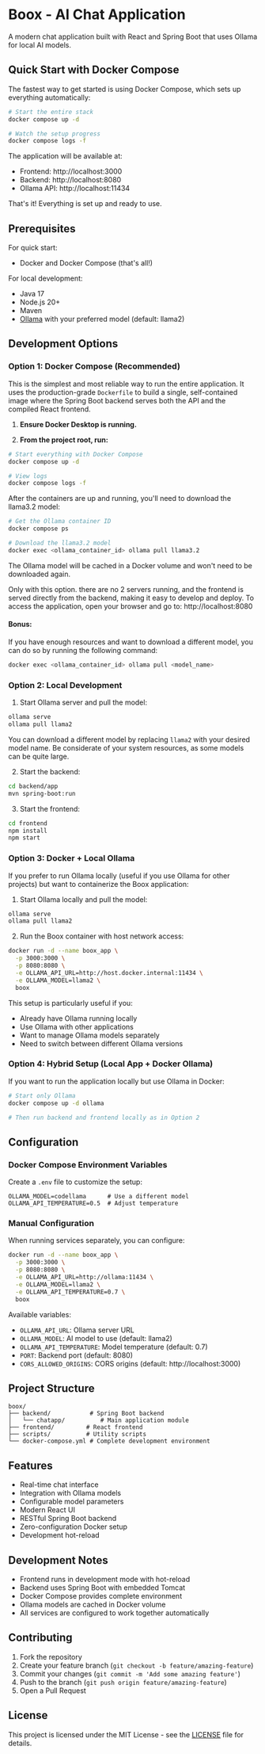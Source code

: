# Boox - AI Chat Application

A modern chat application built with React and Spring Boot that uses Ollama for local AI models.

## Quick Start with Docker Compose

The fastest way to get started is using Docker Compose, which sets up everything automatically:

```bash
# Start the entire stack
docker compose up -d

# Watch the setup progress
docker compose logs -f
```

The application will be available at:
- Frontend: http://localhost:3000
- Backend: http://localhost:8080
- Ollama API: http://localhost:11434

That's it! Everything is set up and ready to use.

## Prerequisites

For quick start:
- Docker and Docker Compose (that's all!)

For local development:
- Java 17
- Node.js 20+
- Maven
- [Ollama](https://ollama.ai/) with your preferred model (default: llama2)

## Development Options

### Option 1: Docker Compose (Recommended)

This is the simplest and most reliable way to run the entire application. It uses the production-grade `Dockerfile` to build a single, self-contained image where the Spring Boot backend serves both the API and the compiled React frontend.

1.  **Ensure Docker Desktop is running.**

2.  **From the project root, run:**

```bash
# Start everything with Docker Compose
docker compose up -d

# View logs
docker compose logs -f
```

After the containers are up and running, you'll need to download the llama3.2 model:

```bash
# Get the Ollama container ID
docker compose ps

# Download the llama3.2 model
docker exec <ollama_container_id> ollama pull llama3.2
```

The Ollama model will be cached in a Docker volume and won't need to be downloaded again.

Only with this option. there are no 2 servers running, and the frontend is served directly from the backend, making it easy to develop and deploy. 
To access the application, open your browser and go to: http://localhost:8080 

#### Bonus:
If you have enough resources and want to download a different model, you can do so by running the following command:

```bash
docker exec <ollama_container_id> ollama pull <model_name>
```

### Option 2: Local Development

1. Start Ollama server and pull the model:
```bash
ollama serve
ollama pull llama2
```

You can download a different model by replacing `llama2` with your desired model name. Be considerate of your system resources, as some models can be quite large.

2. Start the backend:
```bash
cd backend/app
mvn spring-boot:run
```

3. Start the frontend:
```bash
cd frontend
npm install
npm start
```

### Option 3: Docker + Local Ollama

If you prefer to run Ollama locally (useful if you use Ollama for other projects) but want to containerize the Boox application:

1. Start Ollama locally and pull the model:
```bash
ollama serve
ollama pull llama2
```

2. Run the Boox container with host network access:
```bash
docker run -d --name boox_app \
  -p 3000:3000 \
  -p 8080:8080 \
  -e OLLAMA_API_URL=http://host.docker.internal:11434 \
  -e OLLAMA_MODEL=llama2 \
  boox
```

This setup is particularly useful if you:
- Already have Ollama running locally
- Use Ollama with other applications
- Want to manage Ollama models separately
- Need to switch between different Ollama versions

### Option 4: Hybrid Setup (Local App + Docker Ollama)

If you want to run the application locally but use Ollama in Docker:

```bash
# Start only Ollama
docker compose up -d ollama

# Then run backend and frontend locally as in Option 2
```

## Configuration

### Docker Compose Environment Variables

Create a `.env` file to customize the setup:

```env
OLLAMA_MODEL=codellama      # Use a different model
OLLAMA_API_TEMPERATURE=0.5  # Adjust temperature
```

### Manual Configuration

When running services separately, you can configure:

```bash
docker run -d --name boox_app \
  -p 3000:3000 \
  -p 8080:8080 \
  -e OLLAMA_API_URL=http://ollama:11434 \
  -e OLLAMA_MODEL=llama2 \
  -e OLLAMA_API_TEMPERATURE=0.7 \
  boox
```

Available variables:
- `OLLAMA_API_URL`: Ollama server URL
- `OLLAMA_MODEL`: AI model to use (default: llama2)
- `OLLAMA_API_TEMPERATURE`: Model temperature (default: 0.7)
- `PORT`: Backend port (default: 8080)
- `CORS_ALLOWED_ORIGINS`: CORS origins (default: http://localhost:3000)

## Project Structure

```
boox/
├── backend/           # Spring Boot backend
│   └── chatapp/          # Main application module
├── frontend/         # React frontend
├── scripts/          # Utility scripts
└── docker-compose.yml # Complete development environment
```

## Features

- Real-time chat interface
- Integration with Ollama models
- Configurable model parameters
- Modern React UI
- RESTful Spring Boot backend
- Zero-configuration Docker setup
- Development hot-reload

## Development Notes

- Frontend runs in development mode with hot-reload
- Backend uses Spring Boot with embedded Tomcat
- Docker Compose provides complete environment
- Ollama models are cached in Docker volume
- All services are configured to work together automatically

## Contributing

1. Fork the repository
2. Create your feature branch (`git checkout -b feature/amazing-feature`)
3. Commit your changes (`git commit -m 'Add some amazing feature'`)
4. Push to the branch (`git push origin feature/amazing-feature`)
5. Open a Pull Request

## License

This project is licensed under the MIT License - see the [LICENSE](LICENSE) file for details.

